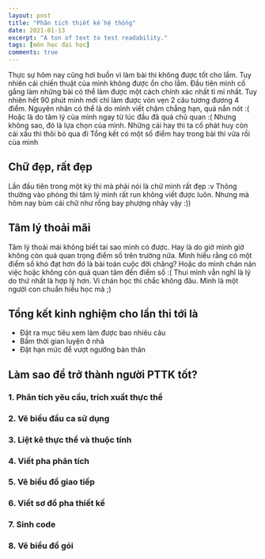 ```yaml
---
layout: post
title: "Phân tích thiết kế hệ thống"
date: 2021-01-13
excerpt: "A ton of text to test readability."
tags: [môn học đại học]
comments: true
---
```


Thực sự hôm nay cũng hơi buồn vì làm bài thi không được tốt cho lắm. Tuy nhiên cái chiến thuật của mình không được ổn cho lắm.
Đầu tiên mình cố gắng làm những bài có thể làm được một cách chính xác nhất tỉ mỉ nhất. Tuy nhiên hết 90 phút mình mới chỉ làm được vỏn vẹn 2 câu tương đương 4 điểm. Nguyên nhân có thể là do mình viết chậm chẳng hạn, quá nắn nót :(
Hoặc là do tâm lý của mình  ngay từ lúc đầu đã quá chủ quan :(
Nhưng không sao, đó là lựa chọn của mình.
Những cái hay thì ta cố phát huy còn cái xấu thì thôi bỏ qua đi
Tổng kết có một số điểm hay trong bài thi vừa rồi của mình

## Chữ đẹp, rất đẹp

Lần đầu tiên trong một kỳ thi mà phải nói là chữ mình rất đẹp :v 
Thông thường vào phòng thi tâm lý mình rất run không viết được luôn. Nhưng mà hôm nay bùm cái chữ như rồng bay phượng nhảy vậy :))







## Tâm lý thoải mãi

Tâm lý thoải mái không biết tai sao mình có được. Hay là do giờ mình giờ không còn quá quan trọng điểm số trên trường nữa. Mình hiểu rằng có một điểm số khó đạt hơn đó là bài toán cuộc đời chăng?
Hoặc do mình chán nản việc hoặc không còn quá quan tâm đến điểm số :(
Thui mình vẫn nghĩ là lý do thứ nhất là hợp lý hơn. Vì chán học thì chắc không đâu. Mình là một người con chuẩn hiếu học mà ;)


## Tổng kết kinh nghiệm cho lần thi tới là

* Đặt ra mục tiêu xem làm được bao nhiêu câu
* Bấm thời gian luyện ở nhà
* Đặt hạn mức để vượt ngưỡng bản thân


## Làm sao để trở thành người PTTK tốt?

### 1. Phân tích yêu cầu, trích xuất thực thể
### 2. Vẽ biểu đầu ca sử dụng
### 3. Liệt kê thực thể và thuộc tính
### 4. Viết pha phân tích
### 5. Vẽ biểu đồ giao tiếp
### 6. Viết sơ đồ pha thiết kế
### 7. Sinh code
### 8. Vẽ biểu đồ gói
